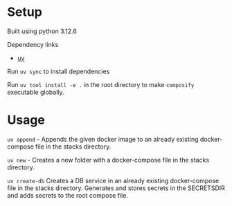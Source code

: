 # Setup

Built using python 3.12.6

Dependency links

* [uv](https://github.com/astral-sh/uv)

Run `uv sync` to install dependencies

Run `uv tool install -e .` in the root directory to make `composify` executable globally.


# Usage

`uv append` - Appends the given docker image to an already existing docker-compose file in the stacks directory.

`uv new` - Creates a new folder with a docker-compose file in the stacks directory.

`uv create-db` Creates a DB service in an already existing docker-compose file in the stacks directory. Generates and stores secrets in the SECRETSDIR and adds secrets to the root compose file.
